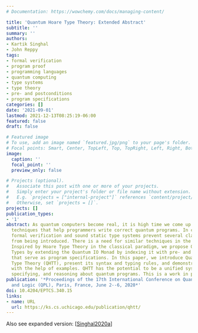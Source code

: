 ```yaml
---
# Documentation: https://wowchemy.com/docs/managing-content/

title: 'Quantum Hoare Type Theory: Extended Abstract'
subtitle: ''
summary: ''
authors:
- Kartik Singhal
- John Reppy
tags:
- formal verification
- program proof
- programming languages
- quantum computing
- type systems
- type theory
- pre- and postconditions
- program specifications
categories: []
date: '2021-09-01'
lastmod: 2021-12-13T08:25:19-06:00
featured: false
draft: false

# Featured image
# To use, add an image named `featured.jpg/png` to your page's folder.
# Focal points: Smart, Center, TopLeft, Top, TopRight, Left, Right, BottomLeft, Bottom, BottomRight.
image:
  caption: ''
  focal_point: ''
  preview_only: false

# Projects (optional).
#   Associate this post with one or more of your projects.
#   Simply enter your project's folder or file name without extension.
#   E.g. `projects = ["internal-project"]` references `content/project/deep-learning/index.md`.
#   Otherwise, set `projects = []`.
projects: []
publication_types:
- '1'
abstract: As quantum computers become real, it is high time we come up with effective
  techniques that help programmers write correct quantum programs. In classical computing,
  formal verification and sound static type systems prevent several classes of bugs
  from being introduced. There is a need for similar techniques in the quantum regime.
  Inspired by Hoare Type Theory in the classical paradigm, we propose Quantum Hoare
  Types by extending the Quantum IO Monad by indexing it with pre- and post-conditions
  that serve as program specifications. In this paper, we introduce Quantum Hoare
  Type Theory (QHTT), present its syntax and typing rules, and demonstrate its effectiveness
  with the help of examples. QHTT has the potential to be a unified system for programming,
  specifying, and reasoning about quantum programs. This is a work in progress.
publication: '*Proceedings of the 17th International Conference on Quantum Physics
  and Logic (QPL), Paris, France, June 2--6, 2020*'
doi: 10.4204/EPTCS.340.15
links:
- name: URL
  url: https://ks.cs.uchicago.edu/publication/qhtt/
---
```

Also see expanded version: [[Singhal2020a](../Singhal2020a)]